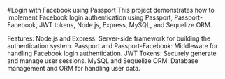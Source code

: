 #Login with Facebook using Passport
This project demonstrates how to implement Facebook login authentication using Passport, Passport-Facebook, JWT tokens, Node.js, Express, MySQL, and Sequelize ORM.

Features:
Node.js and Express: Server-side framework for building the authentication system.
Passport and Passport-Facebook: Middleware for handling Facebook login authentication.
JWT Tokens: Securely generate and manage user sessions.
MySQL and Sequelize ORM: Database management and ORM for handling user data.

